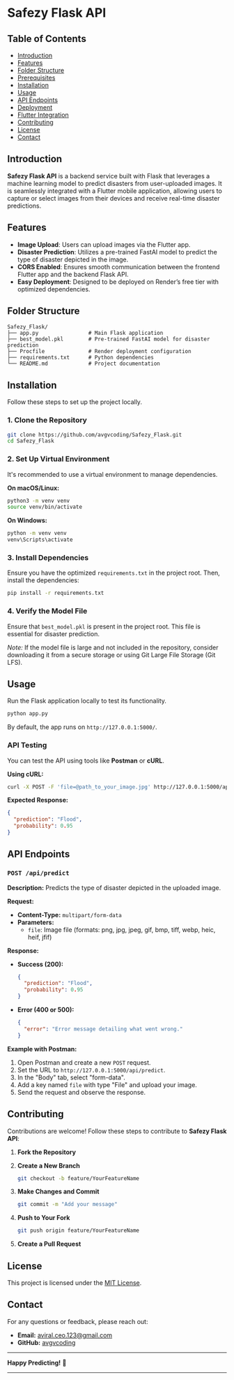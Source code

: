 
# Safezy Flask API

## Table of Contents

- [Introduction](#introduction)
- [Features](#features)
- [Folder Structure](#folder-structure)
- [Prerequisites](#prerequisites)
- [Installation](#installation)
- [Usage](#usage)
- [API Endpoints](#api-endpoints)
- [Deployment](#deployment)
- [Flutter Integration](#flutter-integration)
- [Contributing](#contributing)
- [License](#license)
- [Contact](#contact)

## Introduction

**Safezy Flask API** is a backend service built with Flask that leverages a machine learning model to predict disasters from user-uploaded images. It is seamlessly integrated with a Flutter mobile application, allowing users to capture or select images from their devices and receive real-time disaster predictions.

## Features

- **Image Upload**: Users can upload images via the Flutter app.
- **Disaster Prediction**: Utilizes a pre-trained FastAI model to predict the type of disaster depicted in the image.
- **CORS Enabled**: Ensures smooth communication between the frontend Flutter app and the backend Flask API.
- **Easy Deployment**: Designed to be deployed on Render’s free tier with optimized dependencies.

## Folder Structure

```
Safezy_Flask/
├── app.py                # Main Flask application
├── best_model.pkl        # Pre-trained FastAI model for disaster prediction
├── Procfile              # Render deployment configuration
├── requirements.txt      # Python dependencies
└── README.md             # Project documentation
```

## Installation

Follow these steps to set up the project locally.

### 1. Clone the Repository

```bash
git clone https://github.com/avgvcoding/Safezy_Flask.git
cd Safezy_Flask
```

### 2. Set Up Virtual Environment

It's recommended to use a virtual environment to manage dependencies.

**On macOS/Linux:**

```bash
python3 -m venv venv
source venv/bin/activate
```

**On Windows:**

```cmd
python -m venv venv
venv\Scripts\activate
```

### 3. Install Dependencies

Ensure you have the optimized `requirements.txt` in the project root. Then, install the dependencies:

```bash
pip install -r requirements.txt
```

### 4. Verify the Model File

Ensure that `best_model.pkl` is present in the project root. This file is essential for disaster prediction.

*Note:* If the model file is large and not included in the repository, consider downloading it from a secure storage or using Git Large File Storage (Git LFS).

## Usage

Run the Flask application locally to test its functionality.

```bash
python app.py
```

By default, the app runs on `http://127.0.0.1:5000/`.

### API Testing

You can test the API using tools like **Postman** or **cURL**.

**Using cURL:**

```bash
curl -X POST -F 'file=@path_to_your_image.jpg' http://127.0.0.1:5000/api/predict
```

**Expected Response:**

```json
{
  "prediction": "Flood",
  "probability": 0.95
}
```

## API Endpoints

### `POST /api/predict`

**Description:** Predicts the type of disaster depicted in the uploaded image.

**Request:**

- **Content-Type:** `multipart/form-data`
- **Parameters:**
  - `file`: Image file (formats: png, jpg, jpeg, gif, bmp, tiff, webp, heic, heif, jfif)

**Response:**

- **Success (200):**

  ```json
  {
    "prediction": "Flood",
    "probability": 0.95
  }
  ```

- **Error (400 or 500):**

  ```json
  {
    "error": "Error message detailing what went wrong."
  }
  ```

**Example with Postman:**

1. Open Postman and create a new `POST` request.
2. Set the URL to `http://127.0.0.1:5000/api/predict`.
3. In the "Body" tab, select "form-data".
4. Add a key named `file` with type "File" and upload your image.
5. Send the request and observe the response.

## Contributing

Contributions are welcome! Follow these steps to contribute to **Safezy Flask API**:

1. **Fork the Repository**

2. **Create a New Branch**

   ```bash
   git checkout -b feature/YourFeatureName
   ```

3. **Make Changes and Commit**

   ```bash
   git commit -m "Add your message"
   ```

4. **Push to Your Fork**

   ```bash
   git push origin feature/YourFeatureName
   ```

5. **Create a Pull Request**

## License

This project is licensed under the [MIT License](LICENSE).

## Contact

For any questions or feedback, please reach out:

- **Email:** aviral.ceo.123@gmail.com
- **GitHub:** [avgvcoding](https://github.com/avgvcoding)

---

**Happy Predicting!** 🎉

---
